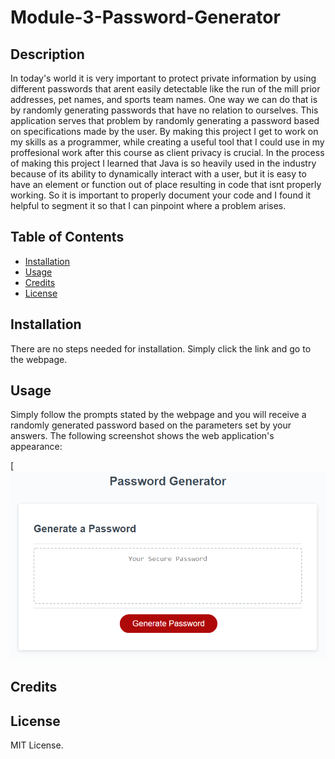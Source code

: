 # Module-3-Password-Generator

## Description
  
In today's world it is very important to protect private information by using different passwords that arent easily detectable like the run of the mill prior addresses, pet names, and sports team names. One way we can do that is by randomly generating passwords that have no relation to ourselves. This application serves that problem by randomly generating a password based on specifications made by the user. By making this project I get to work on my skills as a programmer, while creating a useful tool that I could use in my proffesional work after this course as client privacy is crucial. In the process of making this project I learned that Java is so heavily used in the industry because of its ability to dynamically interact with a user, but it is easy to have an element or function out of place resulting in code that isnt properly working. So it is important to properly document your code and I found it helpful to segment it so that I can pinpoint where a problem arises.

## Table of Contents

- [Installation](#installation)
- [Usage](#usage)
- [Credits](#credits)
- [License](#license)

## Installation

There are no steps needed for installation. Simply click the link and go to the webpage.

## Usage

Simply follow the prompts stated by the webpage and you will receive a randomly generated password based on the parameters set by your answers.
The following screenshot shows the web application's appearance:

[![portfolio demo](./assets/03-javascript-homework-demo.png) 

## Credits

## License

MIT License.